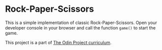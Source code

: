 # Rock-Paper-Scissors
This is a simple implementation of classic Rock-Paper-Scissors. Open your developer console in your browser and call the function `game()` to start the game.  

This project is a part of [The Odin Project curriculum](https://www.theodinproject.com/lessons/rock-paper-scissors).